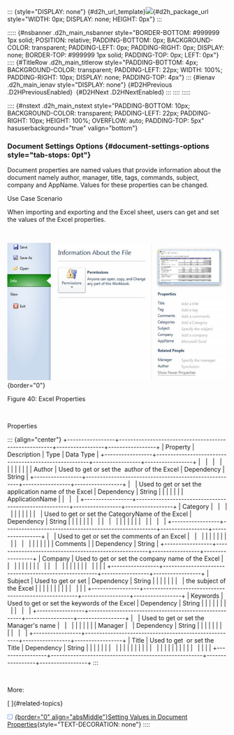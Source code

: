 ::: {style="DISPLAY: none"}
[](ms-xhelp:///?Id=d2h_url_template){#d2h_url_template}![](!package_url!){#d2h_package_url style="WIDTH: 0px; DISPLAY: none; HEIGHT: 0px"}
:::

::::: {#nsbanner .d2h_main_nsbanner style="BORDER-BOTTOM: #999999 1px solid; POSITION: relative; PADDING-BOTTOM: 0px; BACKGROUND-COLOR: transparent; PADDING-LEFT: 0px; PADDING-RIGHT: 0px; DISPLAY: none; BORDER-TOP: #999999 1px solid; PADDING-TOP: 0px; LEFT: 0px"}
:::: {#TitleRow .d2h_main_titlerow style="PADDING-BOTTOM: 4px; BACKGROUND-COLOR: transparent; PADDING-LEFT: 22px; WIDTH: 100%; PADDING-RIGHT: 10px; DISPLAY: none; PADDING-TOP: 4px"}
::: {#ienav .d2h_main_ienav style="DISPLAY: none"}
[](ms-xhelp:///?Id=398d5f71-2c6f-40cc-b5ef-c0eb52426ebf){#D2HPrevious .D2HPreviousEnabled}  [](ms-xhelp:///?Id=4029fd39-09b3-4a9e-9c37-ad3ecbd8f139){#D2HNext .D2HNextEnabled}
:::
::::
:::::

:::: {#nstext .d2h_main_nstext style="PADDING-BOTTOM: 10px; BACKGROUND-COLOR: transparent; PADDING-LEFT: 22px; PADDING-RIGHT: 10px; HEIGHT: 100%; OVERFLOW: auto; PADDING-TOP: 5px" hasuserbackground="true" valign="bottom"}
### Document Settings Options {#document-settings-options style="tab-stops: 0pt"}

Document properties are named values that provide information about the document namely author, manager, title, tags, commands, subject, company and AppName. Values for these properties can be changed.

Use Case Scenario

When importing and exporting and the Excel sheet, users can get and set the values of the Excel properties.

 

![](ImagesExt/image17_46.jpg){border="0"}

Figure 40: Excel Properties

 

Properties

::: {align="center"}
+-----------------+------------------------------------------------------+-----------------+-----------------+
| Property        | Description                                          | Type            | Data Type       |
+-----------------+------------------------------------------------------+-----------------+-----------------+
|                 |                                                      |                 |                 |
|                 |                                                      |                 |                 |
| Author          | Used to get or set the  author of the Excel          | Dependency      | String          |
+-----------------+------------------------------------------------------+-----------------+-----------------+
|                 | Used to get or set the application name of the Excel | Dependency      | String          |
|                 |                                                      |                 |                 |
| ApplicationName |                                                      |                 |                 |
+-----------------+------------------------------------------------------+-----------------+-----------------+
| Category        |                                                      |                 |                 |
|                 |                                                      |                 |                 |
|                 | Used to get or set the CategoryName of the Excel     | Dependency      | String          |
|                 |                                                      |                 |                 |
|                 |                                                      |                 |                 |
|                 |                                                      |                 |                 |
|                 |                                                      |                 |                 |
+-----------------+------------------------------------------------------+-----------------+-----------------+
|                 | Used to get or set the comments of an Excel          |                 |                 |
|                 |                                                      |                 |                 |
|                 |                                                      |                 |                 |
|                 |                                                      |                 |                 |
| Comments        |                                                      | Dependency      | String          |
+-----------------+------------------------------------------------------+-----------------+-----------------+
| Company         | Used to get or set the company name of the Excel     |                 |                 |
|                 |                                                      |                 |                 |
|                 |                                                      |                 |                 |
|                 |                                                      |                 |                 |
|                 |                                                      |                 |                 |
+-----------------+------------------------------------------------------+-----------------+-----------------+
| Subject         | Used to get or set                                   | Dependency      | String          |
|                 |                                                      |                 |                 |
|                 | the subject of the Excel                             |                 |                 |
|                 |                                                      |                 |                 |
|                 |                                                      |                 |                 |
+-----------------+------------------------------------------------------+-----------------+-----------------+
| Keywords        | Used to get or set the keywords of the Excel         | Dependency      | String          |
|                 |                                                      |                 |                 |
|                 |                                                      |                 |                 |
+-----------------+------------------------------------------------------+-----------------+-----------------+
|                 | Used to get or set the Manager's name                |                 |                 |
|                 |                                                      |                 |                 |
| Manager         |                                                      | Dependency      | String          |
|                 |                                                      |                 |                 |
|                 |                                                      |                 |                 |
+-----------------+------------------------------------------------------+-----------------+-----------------+
| Title           | Used to get  or set the Title                        | Dependency      | String          |
|                 |                                                      |                 |                 |
|                 |                                                      |                 |                 |
|                 |                                                      |                 |                 |
|                 |                                                      |                 |                 |
|                 |                                                      |                 |                 |
|                 |                                                      |                 |                 |
+-----------------+------------------------------------------------------+-----------------+-----------------+
:::

 

More:

[ ]{#related-topics}

[![](button.gif){border="0" align="absMiddle"}Setting Values in Document Properties](ms-xhelp:///?Id=cb63c18a-779f-4ce4-97b9-f70c609dd8d6){style="TEXT-DECORATION: none"}
::::
